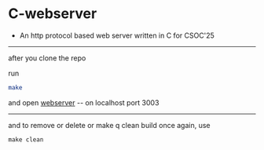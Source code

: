 # C-webserver

- An http protocol based web server written in C for CSOC'25

---

after you clone the repo

run

```bash
make
```

and open 
[webserver](http://localhost:3003/) -- on localhost port 3003

---

and to remove or delete or make q clean build once again, use
```
make clean
```
